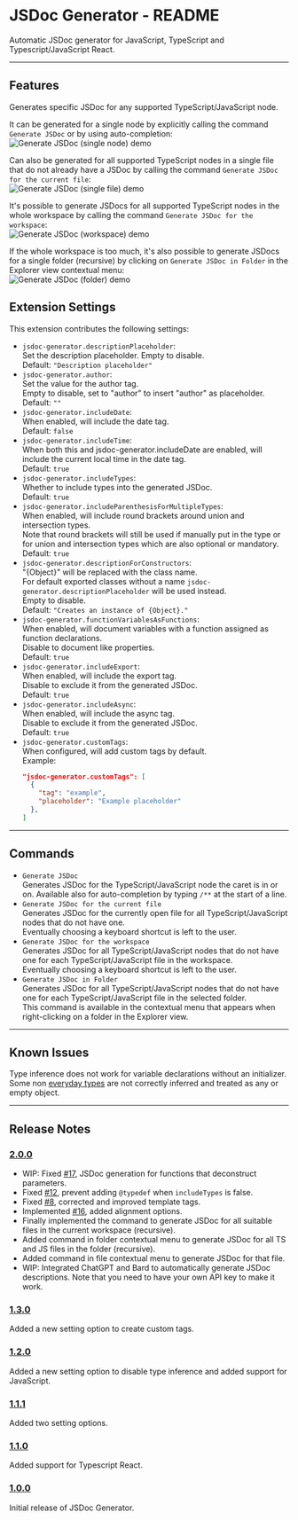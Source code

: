 # JSDoc Generator - README

Automatic JSDoc generator for JavaScript, TypeScript and Typescript/JavaScript React.

---

## Features

Generates specific JSDoc for any supported TypeScript/JavaScript node.

It can be generated for a single node by explicitly calling the command `Generate JSDoc` or by using auto-completion:  
![Generate JSDoc (single node) demo](demos/jsdoc-generator.generateJsdoc.gif)

Can also be generated for all supported TypeScript nodes in a single file that do not already have a JSDoc by calling the command `Generate JSDoc for the current file`:  
![Generate JSDoc (single file) demo](demos/jsdoc-generator.generateJsdocFile.gif)

It's possible to generate JSDocs for all supported TypeScript nodes in the whole workspace by calling the command `Generate JSDoc for the workspace`:  
![Generate JSDoc (workspace) demo](demos/jsdoc-generator.generateJsdocWorkspace.gif)

If the whole workspace is too much, it's also possible to generate JSDocs for a single folder (recursive) by clicking on `Generate JSDoc in Folder` in the Explorer view contextual menu:  
![Generate JSDoc (folder) demo](demos/jsdoc-generator.generateJsdocFolder.gif)

## Extension Settings

This extension contributes the following settings:

- `jsdoc-generator.descriptionPlaceholder`:  
  Set the description placeholder. Empty to disable.  
  Default: `"Description placeholder"`
- `jsdoc-generator.author`:  
  Set the value for the author tag.  
  Empty to disable, set to "author" to insert "author" as placeholder.  
  Default: `""`
- `jsdoc-generator.includeDate`:  
  When enabled, will include the date tag.  
  Default: `false`
- `jsdoc-generator.includeTime`:  
  When both this and jsdoc-generator.includeDate are enabled, will include the current local time in the date tag.  
  Default: `true`
- `jsdoc-generator.includeTypes`:  
  Whether to include types into the generated JSDoc.  
  Default: `true`
- `jsdoc-generator.includeParenthesisForMultipleTypes`:  
  When enabled, will include round brackets around union and intersection types.  
  Note that round brackets will still be used if manually put in the type or for union and intersection types which are also optional or mandatory.  
  Default: `true`
- `jsdoc-generator.descriptionForConstructors`:  
  "{Object}" will be replaced with the class name.  
  For default exported classes without a name `jsdoc-generator.descriptionPlaceholder` will be used instead.  
  Empty to disable.  
  Default: `"Creates an instance of {Object}."`
- `jsdoc-generator.functionVariablesAsFunctions`:  
  When enabled, will document variables with a function assigned as function declarations.  
  Disable to document like properties.  
  Default: `true`
- `jsdoc-generator.includeExport`:  
  When enabled, will include the export tag.  
  Disable to exclude it from the generated JSDoc.  
  Default: `true`
- `jsdoc-generator.includeAsync`:  
  When enabled, will include the async tag.  
  Disable to exclude it from the generated JSDoc.  
  Default: `true`
- `jsdoc-generator.customTags`:  
  When configured, will add custom tags by default.  
  Example:
  ```json
  "jsdoc-generator.customTags": [
    {
      "tag": "example",
      "placeholder": "Example placeholder"
    },
  ]
  ```

---

## Commands

- `Generate JSDoc`\
  Generates JSDoc for the TypeScript/JavaScript node the caret is in or on.
  Available also for auto-completion by typing `/**` at the start of a line.
- `Generate JSDoc for the current file`\
  Generates JSDoc for the currently open file for all TypeScript/JavaScript nodes that do not have one.\
  Eventually choosing a keyboard shortcut is left to the user.
- `Generate JSDoc for the workspace`\
  Generates JSDoc for all TypeScript/JavaScript nodes that do not have one for each TypeScript/JavaScript file in the workspace.\
  Eventually choosing a keyboard shortcut is left to the user.
- `Generate JSDoc in Folder`\
  Generates JSDoc for all TypeScript/JavaScript nodes that do not have one for each TypeScript/JavaScript file in the selected folder.\
  This command is available in the contextual menu that appears when right-clicking on a folder in the Explorer view.

---

## Known Issues

Type inference does not work for variable declarations without an initializer.  
Some non [everyday types](https://www.typescriptlang.org/docs/handbook/2/everyday-types.html) are not correctly inferred and treated as any or empty object.

---

## Release Notes

### [2.0.0](https://github.com/Nyphet/jsdoc-generator/releases/tag/v2.0.0)

- WIP: Fixed [#17](https://github.com/Nyphet/jsdoc-generator/issues/17), JSDoc generation for functions that deconstruct parameters.
- Fixed [#12](https://github.com/Nyphet/jsdoc-generator/issues/12), prevent adding `@typedef` when `includeTypes` is false.
- Fixed [#8](https://github.com/Nyphet/jsdoc-generator/issues/8), corrected and improved template tags.
- Implemented [#16](https://github.com/Nyphet/jsdoc-generator/issues/16), added alignment options.
- Finally implemented the command to generate JSDoc for all suitable files in the current workspace (recursive).
- Added command in folder contextual menu to generate JSDoc for all TS and JS files in the folder (recursive).
- Added command in file contextual menu to generate JSDoc for that file.
- WIP: Integrated ChatGPT and Bard to automatically generate JSDoc descriptions. Note that you need to have your own API key to make it work.

### [1.3.0](https://github.com/Nyphet/jsdoc-generator/releases/tag/v1.3.0)

Added a new setting option to create custom tags.

### [1.2.0](https://github.com/Nyphet/jsdoc-generator/releases/tag/v1.2.0)

Added a new setting option to disable type inference and added support for JavaScript.

### [1.1.1](https://github.com/Nyphet/jsdoc-generator/releases/tag/v1.1.1)

Added two setting options.

### [1.1.0](https://github.com/Nyphet/jsdoc-generator/releases/tag/v1.1.0)

Added support for Typescript React.

### [1.0.0](https://github.com/Nyphet/jsdoc-generator/releases/tag/v1.0.0)

Initial release of JSDoc Generator.
